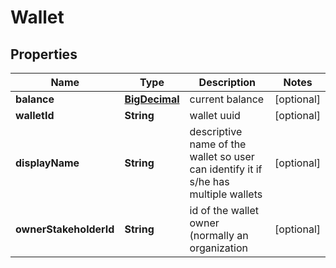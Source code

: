 
# Wallet

## Properties
Name | Type | Description | Notes
------------ | ------------- | ------------- | -------------
**balance** | [**BigDecimal**](BigDecimal.md) | current balance |  [optional]
**walletId** | **String** | wallet uuid |  [optional]
**displayName** | **String** | descriptive name of the wallet so user can identify it if s/he has multiple wallets |  [optional]
**ownerStakeholderId** | **String** | id of the wallet owner (normally an organization |  [optional]



